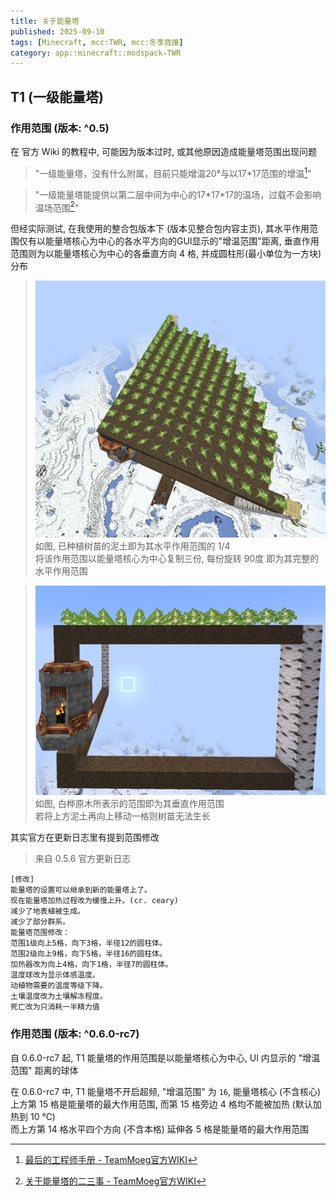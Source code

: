 ```yaml
---
title: 关于能量塔
published: 2025-09-10
tags: [Minecraft, mcc:TWR, mcc:冬季救援]
category: app::minecraft::modspack-TWR
---
```


## T1 (一级能量塔)
### 作用范围 (版本: ^0.5)
在 官方 Wiki 的教程中, 可能因为版本过时, 或其他原因造成能量塔范围出现问题

> "一级能量塔，没有什么附属，目前只能增温20°与以17\*17范围的增温[^wiki01]"

> "一级能量塔能提供以第二层中间为中心的17\*17\*17的温场，过载不会影响温场范围[^wiki02]"

但经实际测试, 在我使用的整合包版本下 (版本见整合包内容主页), 其水平作用范围仅有以能量塔核心为中心的各水平方向的GUI显示的"增温范围"距离, 垂直作用范围则为以能量塔核心为中心的各垂直方向 4 格, 并成圆柱形(最小单位为一方块)分布  

> ![T1-Power-Generator_effecting-range_one-forth.x.png](./images/T1-Power-Generator_effecting-range_one-forth.x.png)  
> 如图, 已种植树苗的泥土即为其水平作用范围的 1/4  
> 将该作用范围以能量塔核心为中心复制三份, 每份旋转 90度 即为其完整的水平作用范围

> ![T1-Power-Generator_effecting-range_one-forth.y.png](./images/T1-Power-Generator_effecting-range_one-forth.y.png)  
> 如图, 白桦原木所表示的范围即为其垂直作用范围  
> 若将上方泥土再向上移动一格则树苗无法生长

其实官方在更新日志里有提到范围修改
> 来自 0.5.6 官方更新日志
```plain
[修改]
能量塔的设置可以继承到新的能量塔上了。
现在能量塔加热过程改为缓慢上升。(cr. ceary)
减少了地表植被生成。
减少了部分群系。
能量塔范围修改：
范围1级向上5格，向下3格，半径12的圆柱体。
范围2级向上9格，向下5格，半径16的圆柱体。
加热器改为向上4格，向下1格，半径7的圆柱体。
温度球改为显示体感温度。
动植物需要的温度等级下降。
土壤温度改为土壤解冻程度。
死亡改为只消耗一半精力值
```

### 作用范围 (版本: ^0.6.0-rc7)
自 0.6.0-rc7 起, T1 能量塔的作用范围是以能量塔核心为中心, UI 内显示的 "增温范围" 距离的球体  

在 0.6.0-rc7 中, T1 能量塔不开启超频, "增温范围" 为 `16`, 能量塔核心 (不含核心) 上方第 15 格是能量塔的最大作用范围, 而第 15 格旁边 4 格均不能被加热 (默认加热到 10 ℃)  
而上方第 14 格水平四个方向 (不含本格) 延伸各 5 格是能量塔的最大作用范围

[^wiki01]: [最后的工程师手册 - TeamMoeg官方WIKI](https://wiki.teammoeg.com/index.php?title=%E5%85%B3%E4%BA%8E%E8%83%BD%E9%87%8F%E5%A1%94%E7%9A%84%E4%BA%8C%E4%B8%89%E4%BA%8B#.E4.B8.80.E7.BA.A7.E8.83.BD.E9.87.8F.E5.A1.94.E7.9A.84.E9.A3.9F.E7.94.A8)

[^wiki02]: [关于能量塔的二三事 - TeamMoeg官方WIKI](https://wiki.teammoeg.com/index.php?title=%E6%9C%80%E5%90%8E%E7%9A%84%E5%B7%A5%E7%A8%8B%E5%B8%88%E6%89%8B%E5%86%8C#2.2_.E4.B8.80.E7.BA.A7.E8.83.BD.E9.87.8F.E5.A1.94)
